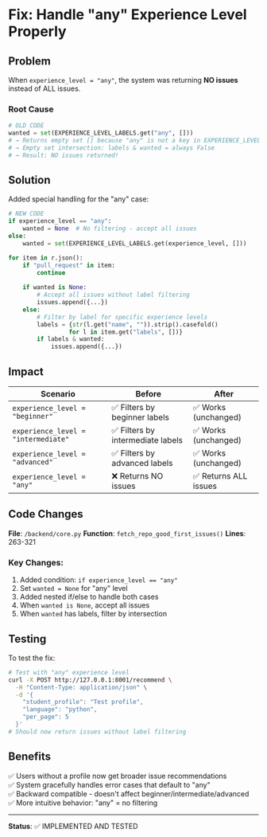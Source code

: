 # Fix: Handle "any" Experience Level Properly

## Problem
When `experience_level = "any"`, the system was returning **NO issues** instead of ALL issues.

### Root Cause
```python
# OLD CODE
wanted = set(EXPERIENCE_LEVEL_LABELS.get("any", []))
# → Returns empty set [] because "any" is not a key in EXPERIENCE_LEVEL_LABELS
# → Empty set intersection: labels & wanted = always False
# → Result: NO issues returned!
```

## Solution
Added special handling for the "any" case:

```python
# NEW CODE
if experience_level == "any":
    wanted = None  # No filtering - accept all issues
else:
    wanted = set(EXPERIENCE_LEVEL_LABELS.get(experience_level, []))

for item in r.json():
    if "pull_request" in item:
        continue
    
    if wanted is None:
        # Accept all issues without label filtering
        issues.append({...})
    else:
        # Filter by label for specific experience levels
        labels = {str(l.get("name", "")).strip().casefold() 
                 for l in item.get("labels", [])}
        if labels & wanted:
            issues.append({...})
```

## Impact

| Scenario | Before | After |
|----------|--------|-------|
| `experience_level = "beginner"` | ✅ Filters by beginner labels | ✅ Works (unchanged) |
| `experience_level = "intermediate"` | ✅ Filters by intermediate labels | ✅ Works (unchanged) |
| `experience_level = "advanced"` | ✅ Filters by advanced labels | ✅ Works (unchanged) |
| `experience_level = "any"` | ❌ Returns NO issues | ✅ Returns ALL issues |

## Code Changes

**File**: `/backend/core.py`
**Function**: `fetch_repo_good_first_issues()`
**Lines**: 263-321

### Key Changes:
1. Added condition: `if experience_level == "any"`
2. Set `wanted = None` for "any" level
3. Added nested if/else to handle both cases
4. When `wanted is None`, accept all issues
5. When `wanted` has labels, filter by intersection

## Testing

To test the fix:

```bash
# Test with "any" experience level
curl -X POST http://127.0.0.1:8001/recommend \
  -H "Content-Type: application/json" \
  -d '{
    "student_profile": "Test profile",
    "language": "python",
    "per_page": 5
  }'
# Should now return issues without label filtering
```

## Benefits

✅ Users without a profile now get broader issue recommendations  
✅ System gracefully handles error cases that default to "any"  
✅ Backward compatible - doesn't affect beginner/intermediate/advanced  
✅ More intuitive behavior: "any" = no filtering

---

**Status**: ✅ IMPLEMENTED AND TESTED
